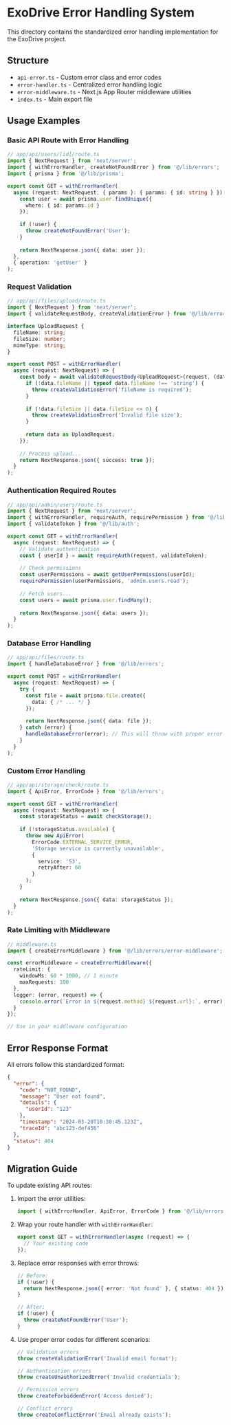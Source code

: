 # ExoDrive Error Handling System

This directory contains the standardized error handling implementation for the ExoDrive project.

## Structure

- `api-error.ts` - Custom error class and error codes
- `error-handler.ts` - Centralized error handling logic
- `error-middleware.ts` - Next.js App Router middleware utilities
- `index.ts` - Main export file

## Usage Examples

### Basic API Route with Error Handling

```typescript
// app/api/users/[id]/route.ts
import { NextRequest } from 'next/server';
import { withErrorHandler, createNotFoundError } from '@/lib/errors';
import { prisma } from '@/lib/prisma';

export const GET = withErrorHandler(
  async (request: NextRequest, { params }: { params: { id: string } }) => {
    const user = await prisma.user.findUnique({
      where: { id: params.id }
    });
    
    if (!user) {
      throw createNotFoundError('User');
    }
    
    return NextResponse.json({ data: user });
  },
  { operation: 'getUser' }
);
```

### Request Validation

```typescript
// app/api/files/upload/route.ts
import { NextRequest } from 'next/server';
import { validateRequestBody, createValidationError } from '@/lib/errors';

interface UploadRequest {
  fileName: string;
  fileSize: number;
  mimeType: string;
}

export const POST = withErrorHandler(
  async (request: NextRequest) => {
    const body = await validateRequestBody<UploadRequest>(request, (data) => {
      if (!data.fileName || typeof data.fileName !== 'string') {
        throw createValidationError('fileName is required');
      }
      
      if (!data.fileSize || data.fileSize <= 0) {
        throw createValidationError('Invalid file size');
      }
      
      return data as UploadRequest;
    });
    
    // Process upload...
    return NextResponse.json({ success: true });
  }
);
```

### Authentication Required Routes

```typescript
// app/api/admin/users/route.ts
import { NextRequest } from 'next/server';
import { withErrorHandler, requireAuth, requirePermission } from '@/lib/errors';
import { validateToken } from '@/lib/auth';

export const GET = withErrorHandler(
  async (request: NextRequest) => {
    // Validate authentication
    const { userId } = await requireAuth(request, validateToken);
    
    // Check permissions
    const userPermissions = await getUserPermissions(userId);
    requirePermission(userPermissions, 'admin.users.read');
    
    // Fetch users...
    const users = await prisma.user.findMany();
    
    return NextResponse.json({ data: users });
  }
);
```

### Database Error Handling

```typescript
// app/api/files/route.ts
import { handleDatabaseError } from '@/lib/errors';

export const POST = withErrorHandler(
  async (request: NextRequest) => {
    try {
      const file = await prisma.file.create({
        data: { /* ... */ }
      });
      
      return NextResponse.json({ data: file });
    } catch (error) {
      handleDatabaseError(error); // This will throw with proper error code
    }
  }
);
```

### Custom Error Handling

```typescript
// app/api/storage/check/route.ts
import { ApiError, ErrorCode } from '@/lib/errors';

export const GET = withErrorHandler(
  async (request: NextRequest) => {
    const storageStatus = await checkStorage();
    
    if (!storageStatus.available) {
      throw new ApiError(
        ErrorCode.EXTERNAL_SERVICE_ERROR,
        'Storage service is currently unavailable',
        { 
          service: 'S3',
          retryAfter: 60 
        }
      );
    }
    
    return NextResponse.json({ data: storageStatus });
  }
);
```

### Rate Limiting with Middleware

```typescript
// middleware.ts
import { createErrorMiddleware } from '@/lib/errors/error-middleware';

const errorMiddleware = createErrorMiddleware({
  rateLimit: {
    windowMs: 60 * 1000, // 1 minute
    maxRequests: 100
  },
  logger: (error, request) => {
    console.error(`Error in ${request.method} ${request.url}:`, error);
  }
});

// Use in your middleware configuration
```

## Error Response Format

All errors follow this standardized format:

```json
{
  "error": {
    "code": "NOT_FOUND",
    "message": "User not found",
    "details": {
      "userId": "123"
    },
    "timestamp": "2024-03-20T10:30:45.123Z",
    "traceId": "abc123-def456"
  },
  "status": 404
}
```

## Migration Guide

To update existing API routes:

1. Import the error utilities:
   ```typescript
   import { withErrorHandler, ApiError, ErrorCode } from '@/lib/errors';
   ```

2. Wrap your route handler with `withErrorHandler`:
   ```typescript
   export const GET = withErrorHandler(async (request) => {
     // Your existing code
   });
   ```

3. Replace error responses with error throws:
   ```typescript
   // Before:
   if (!user) {
     return NextResponse.json({ error: 'Not found' }, { status: 404 });
   }
   
   // After:
   if (!user) {
     throw createNotFoundError('User');
   }
   ```

4. Use proper error codes for different scenarios:
   ```typescript
   // Validation errors
   throw createValidationError('Invalid email format');
   
   // Authentication errors
   throw createUnauthorizedError('Invalid credentials');
   
   // Permission errors
   throw createForbiddenError('Access denied');
   
   // Conflict errors
   throw createConflictError('Email already exists');
   ```